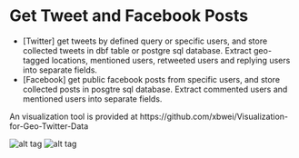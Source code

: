 <h1>Get Tweet and Facebook Posts</h1>

<ul>

<li>[Twitter] get tweets by defined query or specific users, and store collected tweets in dbf table or postgre sql database. Extract geo-tagged locations, mentioned users, retweeted users and replying users into separate fields.</li>
<li>[Facebook] get public facebook posts from specific users, and store collected posts in posgtre sql database. Extract commented users and mentioned users into separate fields.</li>
</ul>
An visualization tool is provided at https://github.com/xbwei/Visualization-for-Geo-Twitter-Data

![alt tag](https://raw.github.com/xbwei/GetTwitter/master/twittetext.png)
![alt tag](https://raw.githubusercontent.com/xbwei/GetTwitter/master/tweet2.gif)
